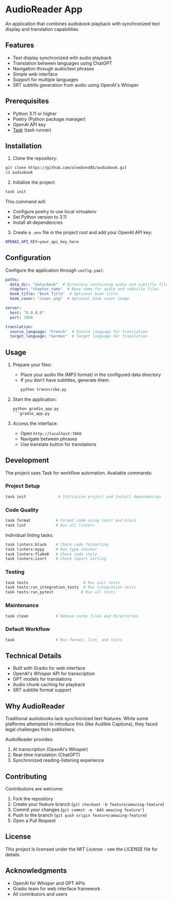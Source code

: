 # AudioReader App

An application that combines audiobook playback with synchronized text display and translation capabilities.

## Features

- Text display synchronized with audio playback
- Translation between languages using ChatGPT
- Navigation through audio/text phrases 
- Simple web interface
- Support for multiple languages
- SRT subtitle generation from audio using OpenAI's Whisper

## Prerequisites

- Python 3.11 or higher
- Poetry (Python package manager)
- OpenAI API key
- [Task](https://taskfile.dev) (task runner)

## Installation

1. Clone the repository:
```bash
git clone https://github.com/alexbond85/audiobook.git
cd audiobook
```

2. Initialize the project:
```bash
task init
```
This command will:
- Configure poetry to use local virtualenv
- Set Python version to 3.11
- Install all dependencies

3. Create a `.env` file in the project root and add your OpenAI API key:
```bash
OPENAI_API_KEY=your_api_key_here
```

## Configuration

Configure the application through `config.yaml`:

```yaml
paths:
  data_dir: "data/book"  # Directory containing audio and subtitle files
  chapter: "chapter_name"  # Base name for audio and subtitle files
  book_title: "Book Title"  # Optional book title
  book_cover: "cover.png"  # Optional book cover image

server:
  host: "0.0.0.0"
  port: 7860

translation:
  source_language: "French"  # Source language for translation
  target_language: "German"  # Target language for translation
```

## Usage

1. Prepare your files:
   - Place your audio file (MP3 format) in the configured data directory
   - If you don't have subtitles, generate them:
     ```bash
     python transcribe.py
     ```

2. Start the application:
   ```bash
   python gradio_app.py
   ```gradio_app.py

3. Access the interface:
   - Open `http://localhost:7860`
   - Navigate between phrases
   - Use translate button for translations

## Development

The project uses Task for workflow automation. Available commands:

### Project Setup
```bash
task init              # Initialize project and install dependencies
```

### Code Quality
```bash
task format           # Format code using isort and black
task lint             # Run all linters
```

Individual linting tasks:
```bash
task linters:black    # Check code formatting
task linters:mypy     # Run type checker
task linters:flake8   # Check code style
task linters:isort    # Check import sorting
```

### Testing
```bash
task tests                        # Run unit tests
task tests:run_integration_tests  # Run integration tests
task tests:run_pytest            # Run all tests
```

### Maintenance
```bash
task clean            # Remove cache files and directories
```

### Default Workflow
```bash
task                  # Run format, lint, and tests
```

## Technical Details

- Built with Gradio for web interface
- OpenAI's Whisper API for transcription
- GPT models for translations
- Audio chunk caching for playback
- SRT subtitle format support

## Why AudioReader

Traditional audiobooks lack synchronized text features. While some platforms attempted to introduce this (like Audible Captions), they faced legal challenges from publishers.

AudioReader provides:
1. AI transcription (OpenAI's Whisper)
2. Real-time translation (ChatGPT)
3. Synchronized reading-listening experience

## Contributing

Contributions are welcome:

1. Fork the repository
2. Create your feature branch (`git checkout -b feature/amazing-feature`)
3. Commit your changes (`git commit -m 'Add amazing feature'`)
4. Push to the branch (`git push origin feature/amazing-feature`)
5. Open a Pull Request

## License

This project is licensed under the MIT License - see the LICENSE file for details.

## Acknowledgments

- OpenAI for Whisper and GPT APIs
- Gradio team for web interface framework
- All contributors and users
